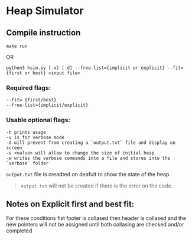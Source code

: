 # Heap Simulator

## Compile instruction

```
make run
```

OR

```
python3 hsim.py [-v] [-d] --free-list={implicit or explicit} --fit={first or best} <input file>
```

### Required flags:
    --fit= {first/best}
    --free-list={implicit/explicit}

### Usable optional flags:
    -h prints usage
    -v is for verbose mode
    -d will prevent from creating a `output.txt` file and display on screen
    -s <value> will allow to change the size of initial heap 
    -w writes the verbose commands into a file and stores into the `verbose` folder

`output.txt` file is creadted on deafult to show the state of the heap.
> `output.txt` will not be created if there is the error on the code.


## Notes on Explicit first and best fit:
For these conditions fist footer is collased then header is collased and the new pointers will not be assigned until both collasing are checked and/or completed

